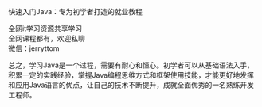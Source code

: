 快速入门Java：专为初学者打造的就业教程

全网it学习资源共享学习<br>全网课程都有，欢迎私聊<br>微信：jerryttom<br>

总之，学习Java是一个过程，需要有耐心和恒心。初学者可以从基础语法入手，积累一定的实践经验，掌握Java编程思维方式和框架使用技能，才能更好地发挥和应用Java语言的优点，让自己的技术不断提升，成就全面优秀的一名熟练开发工程师。